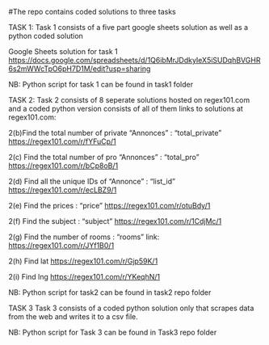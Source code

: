 #The repo contains coded solutions to three tasks

TASK 1:
Task 1 consists of a five part google sheets solution as well as a python coded solution

Google Sheets solution for task 1
https://docs.google.com/spreadsheets/d/1Q6ibMrJDdkyIeX5iSUDqhBVGHR6s2mWWcTpO6pH7D1M/edit?usp=sharing

NB: Python script for task 1 can be found in task1 folder

TASK 2:
Task 2 consists of 8 seperate solutions hosted on regex101.com and a coded python version consists of all of them
links to solutions at regex101.com:

2(b)Find the total number of private “Annonces” : “total_private”
https://regex101.com/r/fYFuCp/1

2(c) Find the total number of pro “Annonces” : “total_pro”
https://regex101.com/r/bCp8oB/1

2(d) Find all the unique IDs of “Annonce” : “list_id”
https://regex101.com/r/ecLBZ9/1

2(e) Find the prices : “price”
https://regex101.com/r/otuBdy/1

2(f) Find the subject : “subject”
https://regex101.com/r/1CdjMc/1

2(g) Find the number of rooms : “rooms”
link: https://regex101.com/r/JYf1B0/1

2(h) Find lat
https://regex101.com/r/Gjp59K/1

2(i) Find lng
https://regex101.com/r/YKeqhN/1

NB: Python script for task2 can be found in task2 repo folder

TASK 3
Task 3 consists of a coded python solution only that scrapes data
from the web and writes it to a csv file.

NB: Python script for Task 3 can be found in Task3 repo folder
